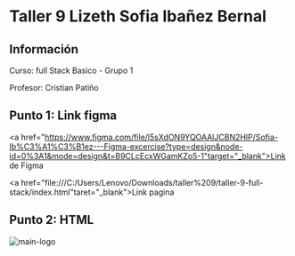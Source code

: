<h1>Taller 9 Lizeth Sofia Ibañez Bernal</h1>

<h2> Información</h2>

<p>Curso: full Stack Basico - Grupo 1</p>
<p>Profesor: Cristian Patiño</p>

<h2> Punto 1: Link figma</h2>

<a href="https://www.figma.com/file/l5sXdON9YQOAAlJCBN2HlP/Sofia-Ib%C3%A1%C3%B1ez---Figma-excercise?type=design&node-id=0%3A1&mode=design&t=B9CLcEcxWGamKZo5-1"target="_blank">Link de Figma</a>

<a href="file:///C:/Users/Lenovo/Downloads/taller%209/taller-9-full-stack/index.html"tar</h2>et="_blank">Link pagina</a>

<h2> Punto 2: HTML</h2>
<img src="./" alt="main-logo">